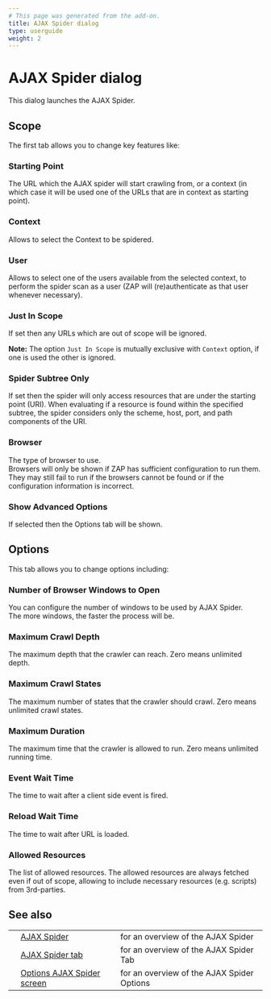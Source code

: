 ```yaml
---
# This page was generated from the add-on.
title: AJAX Spider dialog
type: userguide
weight: 2
---
```


# AJAX Spider dialog

This dialog launches the AJAX Spider.

## Scope

The first tab allows you to change key features like:

### Starting Point

The URL which the AJAX spider will start crawling from, or a context (in which case it will be used one of the URLs that are in context as starting point).

### Context

Allows to select the Context to be spidered.

### User

Allows to select one of the users available from the selected context, to perform the spider scan as a user (ZAP will (re)authenticate as that user whenever necessary).

### Just In Scope

If set then any URLs which are out of scope will be ignored.

**Note:** The option `Just In Scope` is mutually exclusive with `Context` option, if one is used the other is ignored.

### Spider Subtree Only

If set then the spider will only access resources that are under the starting point (URI). When evaluating if a resource is found within the specified subtree, the spider considers only the scheme, host, port, and path components of the URI.

### Browser

The type of browser to use.  
Browsers will only be shown if ZAP has sufficient configuration to run them.  
They may still fail to run if the browsers cannot be found or if the configuration information is incorrect.

### Show Advanced Options

If selected then the Options tab will be shown.

## Options

This tab allows you to change options including:

### Number of Browser Windows to Open

You can configure the number of windows to be used by AJAX Spider.  
The more windows, the faster the process will be.

### Maximum Crawl Depth

The maximum depth that the crawler can reach. Zero means unlimited depth.

### Maximum Crawl States

The maximum number of states that the crawler should crawl. Zero means unlimited crawl states.

### Maximum Duration

The maximum time that the crawler is allowed to run. Zero means unlimited running time.

### Event Wait Time

The time to wait after a client side event is fired.

### Reload Wait Time

The time to wait after URL is loaded.

### Allowed Resources

The list of allowed resources. The allowed resources are always fetched even if out of scope, allowing to include necessary resources (e.g. scripts) from 3rd-parties.

## See also

|     |                                                                         |                                            |
| --- | ----------------------------------------------------------------------- | ------------------------------------------ |
|     | [AJAX Spider](/docs/desktop/addons/ajax-spider/)                        | for an overview of the AJAX Spider         |
|     | [AJAX Spider tab](/docs/desktop/addons/ajax-spider/tab/)                | for an overview of the AJAX Spider Tab     |
|     | [Options AJAX Spider screen](/docs/desktop/addons/ajax-spider/options/) | for an overview of the AJAX Spider Options |
